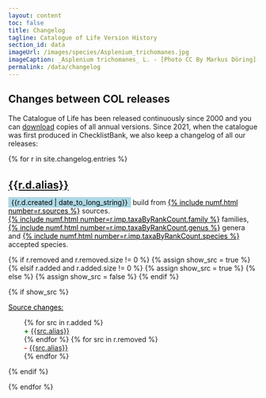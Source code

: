```yaml
---
layout: content
toc: false
title: Changelog
tagline: Catalogue of Life Version History
section_id: data
imageUrl: /images/species/Asplenium_trichomanes.jpg
imageCaption: _Asplenium trichomanes_ L. - [Photo CC By Markus Döring](https://www.inaturalist.org/observations/15132827)
permalink: /data/changelog
---
```


<style>
  #changes h2 {
    margin-top: 32px;
    margin-bottom: 4px;
  }
  #changes h4 {
    margin-bottom: 2px;
    text-transform: none;
  }
  #changes p {
    margin-bottom: 6px;
  }  
  #changes span.add {
    color: green;
    font-weight: bold;
  }
  #changes span.remove {
    color: red;
    font-weight: bold;
  }  
  #changes ul {
    margin-left: 0.5rem;

  }
  #changes ul li {
    list-style-type: none;

  }
  .date {
    background-color: lightblue;
    color: black;
    padding: 2px 6px;
  }
  .stats {
    text-decoration: underline;
    color: black;
  }  
</style>


## Changes between COL releases

The Catalogue of Life has been released continuously since 2000 and you can [download](/data/download#past-releases) copies of all annual versions.
Since 2021, when the catalogue was first produced in ChecklistBank, we also keep a changelog of all our releases:

<div id="changes">  
{% for r in site.changelog.entries %}
  <h2 id="r-{{r.d.alias}}"><a href="https://www.checklistbank.org/dataset/{{r.d.key}}">{{r.d.alias}}</a></h2>
  <p>
    <span class="date">{{r.d.created | date_to_long_string}}</span> build from 
    <span class="stats">{% include numf.html number=r.sources %}</span> sources.
    <br/>
    <span class="stats">{% include numf.html number=r.imp.taxaByRankCount.family %}</span> families, 
    <span class="stats">{% include numf.html number=r.imp.taxaByRankCount.genus %}</span> genera and 
    <span class="stats">{% include numf.html number=r.imp.taxaByRankCount.species %}</span> accepted species.
  </p>

  {% if r.removed and r.removed.size != 0 %}
    {% assign show_src = true %}
  {% elsif r.added and r.added.size != 0 %}
    {% assign show_src = true %}
  {% else %}
    {% assign show_src = false %}
  {% endif %}
 
  {% if show_src %}
  <p class="stats">Source changes:</p>
  <p>
    <ul>
    {% for src in r.added %}
      <li><span class="add">+</span> <a href="https://www.checklistbank.org/dataset/{{r.d.key}}/source/{{src.key}}">{{src.alias}}</a></li>
    {% endfor %}
    {% for src in r.removed %}
      <li><span class="remove">-</span> <a href="https://www.checklistbank.org/dataset/{{r.prev.key}}/source/{{src.key}}">{{src.alias}}</a></li>
    {% endfor %}
    </ul>
  </p>
  {% endif %}

{% endfor %}
</div>


